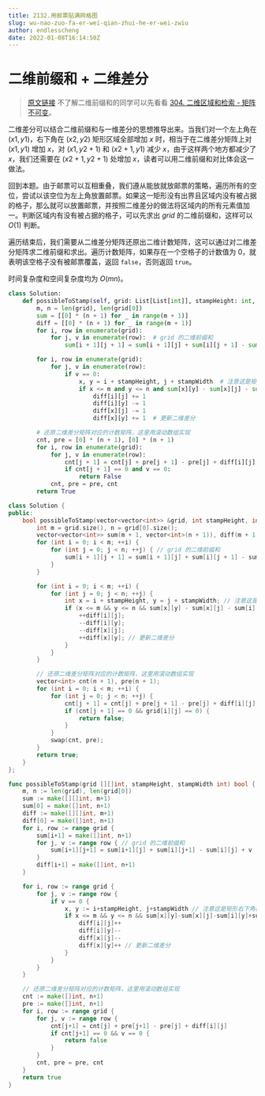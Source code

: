 ```yaml
---
title: 2132.用邮票贴满网格图
slug: wu-nao-zuo-fa-er-wei-qian-zhui-he-er-wei-zwiu
author: endlesscheng
date: 2022-01-08T16:14:50Z
---
```

# 二维前缀和 + 二维差分
 
> [原文链接](https://leetcode.cn/problems/stamping-the-grid/solution/wu-nao-zuo-fa-er-wei-qian-zhui-he-er-wei-zwiu)
不了解二维前缀和的同学可以先看看 [304. 二维区域和检索 - 矩阵不可变](https://leetcode.cn/problems/range-sum-query-2d-immutable/)。

二维差分可以结合二维前缀和与一维差分的思想推导出来。当我们对一个左上角在 $(x1,y1)$，右下角在 $(x2,y2)$ 矩形区域全部增加 $x$ 时，相当于在二维差分矩阵上对 $(x1,y1)$ 增加 $x$，对 $(x1,y2+1)$ 和 $(x2+1,y1)$ 减少 $x$，由于这样两个地方都减少了 $x$，我们还需要在 $(x2+1,y2+1)$ 处增加 $x$，读者可以用二维前缀和对比体会这一做法。

回到本题。由于邮票可以互相重叠，我们遵从能放就放邮票的策略，遍历所有的空位，尝试以该空位为左上角放置邮票。如果这一矩形没有出界且区域内没有被占据的格子，那么就可以放置邮票，并按照二维差分的做法将区域内的所有元素值加一。判断区域内有没有被占据的格子，可以先求出 $\textit{grid}$ 的二维前缀和，这样可以 $O(1)$ 判断。

遍历结束后，我们需要从二维差分矩阵还原出二维计数矩阵，这可以通过对二维差分矩阵求二维前缀和求出。遍历计数矩阵，如果存在一个空格子的计数值为 $0$，就表明该空格子没有被邮票覆盖，返回 $\texttt{false}$，否则返回 $\texttt{true}$。

时间复杂度和空间复杂度均为 $O(mn)$。

```Python [sol1-Python3]
class Solution:
    def possibleToStamp(self, grid: List[List[int]], stampHeight: int, stampWidth: int) -> bool:
        m, n = len(grid), len(grid[0])
        sum = [[0] * (n + 1) for _ in range(m + 1)]
        diff = [[0] * (n + 1) for _ in range(m + 1)]
        for i, row in enumerate(grid):
            for j, v in enumerate(row):  # grid 的二维前缀和
                sum[i + 1][j + 1] = sum[i + 1][j] + sum[i][j + 1] - sum[i][j] + v

        for i, row in enumerate(grid):
            for j, v in enumerate(row):
                if v == 0:
                    x, y = i + stampHeight, j + stampWidth  # 注意这是矩形右下角横纵坐标都 +1 后的位置
                    if x <= m and y <= n and sum[x][y] - sum[x][j] - sum[i][y] + sum[i][j] == 0:
                        diff[i][j] += 1
                        diff[i][y] -= 1
                        diff[x][j] -= 1
                        diff[x][y] += 1  # 更新二维差分

        # 还原二维差分矩阵对应的计数矩阵，这里用滚动数组实现
        cnt, pre = [0] * (n + 1), [0] * (n + 1)
        for i, row in enumerate(grid):
            for j, v in enumerate(row):
                cnt[j + 1] = cnt[j] + pre[j + 1] - pre[j] + diff[i][j]
                if cnt[j + 1] == 0 and v == 0:
                    return False
            cnt, pre = pre, cnt
        return True
```

```C++ [sol1-C++]
class Solution {
public:
    bool possibleToStamp(vector<vector<int>> &grid, int stampHeight, int stampWidth) {
        int m = grid.size(), n = grid[0].size();
        vector<vector<int>> sum(m + 1, vector<int>(n + 1)), diff(m + 1, vector<int>(n + 1));
        for (int i = 0; i < m; ++i) {
            for (int j = 0; j < n; ++j) { // grid 的二维前缀和
                sum[i + 1][j + 1] = sum[i + 1][j] + sum[i][j + 1] - sum[i][j] + grid[i][j];
            }
        }

        for (int i = 0; i < m; ++i) {
            for (int j = 0; j < n; ++j) {
                int x = i + stampHeight, y = j + stampWidth; // 注意这是矩形右下角横纵坐标都 +1 后的位置
                if (x <= m && y <= n && sum[x][y] - sum[x][j] - sum[i][y] + sum[i][j] == 0) {
                    ++diff[i][j];
                    --diff[i][y];
                    --diff[x][j];
                    ++diff[x][y]; // 更新二维差分
                }
            }
        }

        // 还原二维差分矩阵对应的计数矩阵，这里用滚动数组实现
        vector<int> cnt(n + 1), pre(n + 1);
        for (int i = 0; i < m; ++i) {
            for (int j = 0; j < n; ++j) {
                cnt[j + 1] = cnt[j] + pre[j + 1] - pre[j] + diff[i][j];
                if (cnt[j + 1] == 0 && grid[i][j] == 0) {
                    return false;
                }
            }
            swap(cnt, pre);
        }
        return true;
    }
};
```
 
```go [sol1-Go]
func possibleToStamp(grid [][]int, stampHeight, stampWidth int) bool {
	m, n := len(grid), len(grid[0])
	sum := make([][]int, m+1)
	sum[0] = make([]int, n+1)
	diff := make([][]int, m+1)
	diff[0] = make([]int, n+1)
	for i, row := range grid {
		sum[i+1] = make([]int, n+1)
		for j, v := range row { // grid 的二维前缀和
			sum[i+1][j+1] = sum[i+1][j] + sum[i][j+1] - sum[i][j] + v
		}
		diff[i+1] = make([]int, n+1)
	}

	for i, row := range grid {
		for j, v := range row {
			if v == 0 {
				x, y := i+stampHeight, j+stampWidth // 注意这是矩形右下角横纵坐标都 +1 后的位置
				if x <= m && y <= n && sum[x][y]-sum[x][j]-sum[i][y]+sum[i][j] == 0 {
					diff[i][j]++
					diff[i][y]--
					diff[x][j]--
					diff[x][y]++ // 更新二维差分
				}
			}
		}
	}

	// 还原二维差分矩阵对应的计数矩阵，这里用滚动数组实现
	cnt := make([]int, n+1)
	pre := make([]int, n+1)
	for i, row := range grid {
		for j, v := range row {
			cnt[j+1] = cnt[j] + pre[j+1] - pre[j] + diff[i][j]
			if cnt[j+1] == 0 && v == 0 {
				return false
			}
		}
		cnt, pre = pre, cnt
	}
	return true
}
```


